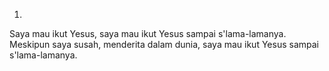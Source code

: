 1.
Saya mau ikut Yesus, saya mau ikut Yesus sampai
s'lama-lamanya. Meskipun saya susah, menderita
dalam dunia, saya mau ikut Yesus sampai s'lama-lamanya.